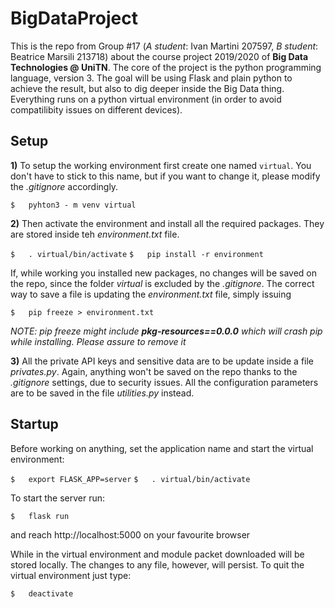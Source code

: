 # BigDataProject
This is the repo from Group #17 (*A student*: Ivan Martini 207597, *B student*: Beatrice Marsili 213718) about the course project 2019/2020 of **Big Data Technologies @ UniTN**.
The core of the project is the python programming language, version 3. The goal will be using Flask and plain python to achieve the result, but also to dig deeper inside the Big Data thing. Everything runs on a python virtual environment (in order to avoid compatilibity issues on different devices).

## Setup
**1)** To setup the working environment first create one named `virtual`. You don't have to stick to this name, but if you want to change it, please modify the *.gitignore* accordingly. 

`
$	pyhton3 - m venv virtual
`

**2)** Then activate the environment and install all the required packages. They are stored inside teh *environment.txt* file.

`
$ 	. virtual/bin/activate
`
`
$	pip install -r environment
`

If, while working you installed new packages, no changes will be saved on the repo, since the folder *virtual* is excluded by the *.gitignore*. The correct way to save a file is updating the *environment.txt* file, simply issuing

`
$	pip freeze > environment.txt
`

*NOTE: pip freeze might include **pkg-resources==0.0.0** which will crash pip while installing. Please assure to remove it*

**3)** All the private API keys and sensitive data are to be update inside a file *privates.py*. Again, anything won't be saved on the repo thanks to the *.gitignore* settings, due to security issues. All the configuration parameters are to be saved in the file *utilities.py* instead.

## Startup
Before working on anything, set the application name and start the virtual environment:

`
$	export FLASK_APP=server
`
`
$ 	. virtual/bin/activate 
`

To start the server run:

`
$	flask run
`

and reach http://localhost:5000 on your favourite browser

While in the virtual environment and module packet downloaded will be stored locally. The changes to any file, however, will persist. To quit the virtual environment just type:

`
$ 	deactivate
` 